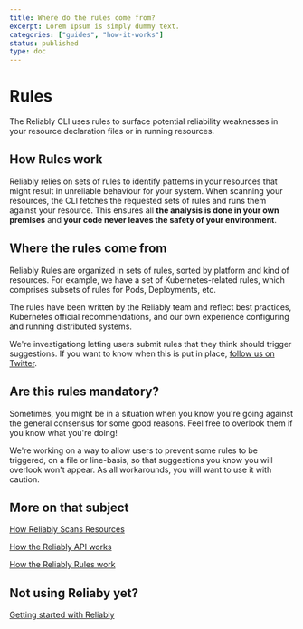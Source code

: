 ```yaml
---
title: Where do the rules come from?
excerpt: Lorem Ipsum is simply dummy text.
categories: ["guides", "how-it-works"]
status: published
type: doc
---
```

# Rules

The Reliably CLI uses rules to surface potential reliability weaknesses in your
resource declaration files or in running resources.

## How Rules work

Reliably relies on sets of rules to identify patterns in your resources that
might result in unreliable behaviour for your system. When scanning your
resources, the CLI fetches the requested sets of rules and runs them against
your resource. This ensures all **the analysis is done in your own premises**
and **your code never leaves the safety of your environment**.

## Where the rules come from

Reliably Rules are organized in sets of rules, sorted by platform and kind of
resources. For example, we have a set of Kubernetes-related rules, which
comprises subsets of rules for Pods, Deployments, etc.

The rules have been written by the Reliably team and reflect best practices,
Kubernetes official recommendations, and our own experience configuring and
running distributed systems.

We're investigationg letting users submit rules that they think should trigger
suggestions. If you want to know when this is put in place, [follow us on
Twitter](https://twitter.com/reliablyhq/).

## Are this rules mandatory?

Sometimes, you might be in a situation when you know you're going against the
general consensus for some good reasons. Feel free to overlook them if you know
what you're doing!

We're working on a way to allow users to prevent some rules to be
triggered, on a file or line-basis, so that suggestions you know you will
overlook won't appear. As all workarounds, you will want to use it with caution.

## More on that subject

[How Reliably Scans Resources](/docs/guides/how-it-works/scan-resources/)

[How the Reliably API works](/docs/guides/how-it-works/api/)

[How the Reliably Rules work](/docs/guides/how-it-works/rules/)

## Not using Reliaby yet?

[Getting started with Reliably](/docs/getting-started/)

